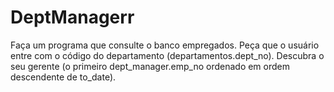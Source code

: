 # DeptManagerr
Faça um programa que consulte o banco empregados. Peça que o usuário entre com o código do departamento (departamentos.dept_no). Descubra o seu gerente (o primeiro dept_manager.emp_no ordenado em ordem descendente de to_date).
